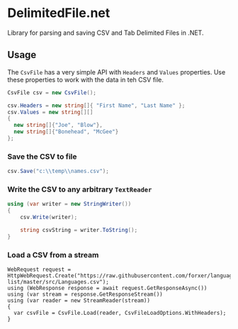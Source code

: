 # DelimitedFile.net
Library for parsing and saving CSV and Tab Delimited Files in .NET.

## Usage

The `CsvFile` has a very simple API with `Headers` and `Values` properties.  Use these properties to work with the data in teh CSV file.

```C#
CsvFile csv = new CsvFile();

csv.Headers = new string[]{ "First Name", "Last Name" };
csv.Values = new string[][]
{
  new string[]{"Joe", "Blow"},
  new string[]{"Bonehead", "McGee"}
};
```

### Save the CSV to file

```C#
csv.Save("c:\\temp\\names.csv");
```

### Write the CSV to any arbitrary `TextReader`

```C#
using (var writer = new StringWriter())
{
    csv.Write(writer);

    string csvString = writer.ToString();
}
```

### Load a CSV from a  stream
```
WebRequest request = HttpWebRequest.Create("https://raw.githubusercontent.com/forxer/languages-list/master/src/Languages.csv");
using (WebResponse response = await request.GetResponseAsync())
using (var stream = response.GetResponseStream())
using (var reader = new StreamReader(stream))
{
  var csvFile = CsvFile.Load(reader, CsvFileLoadOptions.WithHeaders);
}
```
